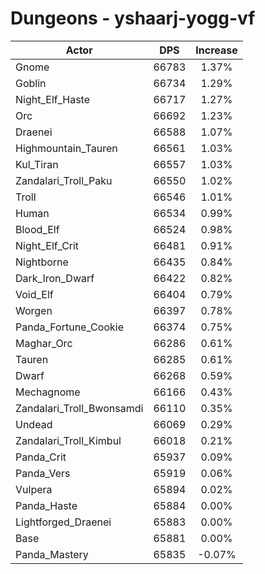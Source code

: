 # Dungeons - yshaarj-yogg-vf
| Actor | DPS | Increase |
|---|:---:|:---:|
|Gnome|66783|1.37%|
|Goblin|66734|1.29%|
|Night_Elf_Haste|66717|1.27%|
|Orc|66692|1.23%|
|Draenei|66588|1.07%|
|Highmountain_Tauren|66561|1.03%|
|Kul_Tiran|66557|1.03%|
|Zandalari_Troll_Paku|66550|1.02%|
|Troll|66546|1.01%|
|Human|66534|0.99%|
|Blood_Elf|66524|0.98%|
|Night_Elf_Crit|66481|0.91%|
|Nightborne|66435|0.84%|
|Dark_Iron_Dwarf|66422|0.82%|
|Void_Elf|66404|0.79%|
|Worgen|66397|0.78%|
|Panda_Fortune_Cookie|66374|0.75%|
|Maghar_Orc|66286|0.61%|
|Tauren|66285|0.61%|
|Dwarf|66268|0.59%|
|Mechagnome|66166|0.43%|
|Zandalari_Troll_Bwonsamdi|66110|0.35%|
|Undead|66069|0.29%|
|Zandalari_Troll_Kimbul|66018|0.21%|
|Panda_Crit|65937|0.09%|
|Panda_Vers|65919|0.06%|
|Vulpera|65894|0.02%|
|Panda_Haste|65884|0.00%|
|Lightforged_Draenei|65883|0.00%|
|Base|65881|0.00%|
|Panda_Mastery|65835|-0.07%|

